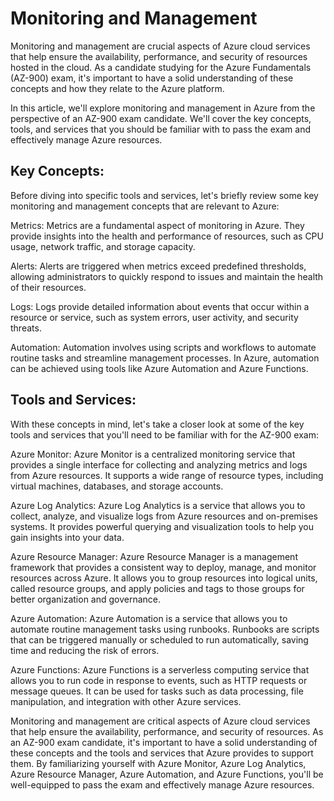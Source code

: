 # Monitoring and Management

Monitoring and management are crucial aspects of Azure cloud services that help ensure the availability, performance, and security of resources hosted in the cloud. As a candidate studying for the Azure Fundamentals (AZ-900) exam, it's important to have a solid understanding of these concepts and how they relate to the Azure platform.

In this article, we'll explore monitoring and management in Azure from the perspective of an AZ-900 exam candidate. We'll cover the key concepts, tools, and services that you should be familiar with to pass the exam and effectively manage Azure resources.

## Key Concepts:

Before diving into specific tools and services, let's briefly review some key monitoring and management concepts that are relevant to Azure:

Metrics: Metrics are a fundamental aspect of monitoring in Azure. They provide insights into the health and performance of resources, such as CPU usage, network traffic, and storage capacity.

Alerts: Alerts are triggered when metrics exceed predefined thresholds, allowing administrators to quickly respond to issues and maintain the health of their resources.

Logs: Logs provide detailed information about events that occur within a resource or service, such as system errors, user activity, and security threats.

Automation: Automation involves using scripts and workflows to automate routine tasks and streamline management processes. In Azure, automation can be achieved using tools like Azure Automation and Azure Functions.

## Tools and Services:

With these concepts in mind, let's take a closer look at some of the key tools and services that you'll need to be familiar with for the AZ-900 exam:

Azure Monitor: Azure Monitor is a centralized monitoring service that provides a single interface for collecting and analyzing metrics and logs from Azure resources. It supports a wide range of resource types, including virtual machines, databases, and storage accounts.

Azure Log Analytics: Azure Log Analytics is a service that allows you to collect, analyze, and visualize logs from Azure resources and on-premises systems. It provides powerful querying and visualization tools to help you gain insights into your data.

Azure Resource Manager: Azure Resource Manager is a management framework that provides a consistent way to deploy, manage, and monitor resources across Azure. It allows you to group resources into logical units, called resource groups, and apply policies and tags to those groups for better organization and governance.

Azure Automation: Azure Automation is a service that allows you to automate routine management tasks using runbooks. Runbooks are scripts that can be triggered manually or scheduled to run automatically, saving time and reducing the risk of errors.

Azure Functions: Azure Functions is a serverless computing service that allows you to run code in response to events, such as HTTP requests or message queues. It can be used for tasks such as data processing, file manipulation, and integration with other Azure services.

Monitoring and management are critical aspects of Azure cloud services that help ensure the availability, performance, and security of resources. As an AZ-900 exam candidate, it's important to have a solid understanding of these concepts and the tools and services that Azure provides to support them. By familiarizing yourself with Azure Monitor, Azure Log Analytics, Azure Resource Manager, Azure Automation, and Azure Functions, you'll be well-equipped to pass the exam and effectively manage Azure resources.